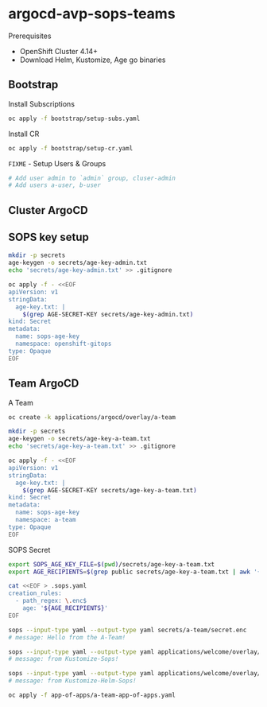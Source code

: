 # argocd-avp-sops-teams

Prerequisites

- OpenShift Cluster 4.14+
- Download Helm, Kustomize, Age go binaries

## Bootstrap

Install Subscriptions

```bash
oc apply -f bootstrap/setup-subs.yaml
```

Install CR

```bash
oc apply -f bootstrap/setup-cr.yaml
```

`FIXME` - Setup Users & Groups

```bash
# Add user admin to `admin` group, cluser-admin
# Add users a-user, b-user
```

## Cluster ArgoCD

## SOPS key setup

```bash
mkdir -p secrets
age-keygen -o secrets/age-key-admin.txt
echo 'secrets/age-key-admin.txt' >> .gitignore
```

```bash
oc apply -f - <<EOF
apiVersion: v1
stringData:
  age-key.txt: |
    $(grep AGE-SECRET-KEY secrets/age-key-admin.txt)
kind: Secret
metadata:
  name: sops-age-key
  namespace: openshift-gitops
type: Opaque
EOF
```

## Team ArgoCD

A Team

```bash
oc create -k applications/argocd/overlay/a-team
```

```bash
mkdir -p secrets
age-keygen -o secrets/age-key-a-team.txt
echo 'secrets/age-key-a-team.txt' >> .gitignore
```

```bash
oc apply -f - <<EOF
apiVersion: v1
stringData:
  age-key.txt: |
    $(grep AGE-SECRET-KEY secrets/age-key-a-team.txt)
kind: Secret
metadata:
  name: sops-age-key
  namespace: a-team
type: Opaque
EOF
```

SOPS Secret

```bash
export SOPS_AGE_KEY_FILE=$(pwd)/secrets/age-key-a-team.txt
export AGE_RECIPIENTS=$(grep public secrets/age-key-a-team.txt | awk '{print $4}')
```

```bash
cat <<EOF > .sops.yaml
creation_rules:
  - path_regex: \.enc$
    age: '${AGE_RECIPIENTS}'
EOF
```

```bash
sops --input-type yaml --output-type yaml secrets/a-team/secret.enc
# message: Hello from the A-Team!
```

```bash
sops --input-type yaml --output-type yaml applications/welcome/overlay/a-team/welcome-sops-kustomize/deployment.enc
# message: from Kustomize-Sops!
```

```bash
sops --input-type yaml --output-type yaml applications/welcome/overlay/a-team/welcome-sops-kustomize-helm/values/values.enc
# message: from Kustomize-Helm-Sops!
```

```bash
oc apply -f app-of-apps/a-team-app-of-apps.yaml
```
